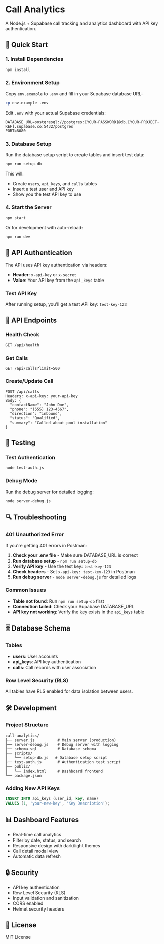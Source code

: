 # Call Analytics

A Node.js + Supabase call tracking and analytics dashboard with API key authentication.

## 🚀 Quick Start

### 1. Install Dependencies
```bash
npm install
```

### 2. Environment Setup
Copy `env.example` to `.env` and fill in your Supabase database URL:
```bash
cp env.example .env
```

Edit `.env` with your actual Supabase credentials:
```env
DATABASE_URL=postgresql://postgres:[YOUR-PASSWORD]@db.[YOUR-PROJECT-REF].supabase.co:5432/postgres
PORT=8080
```

### 3. Database Setup
Run the database setup script to create tables and insert test data:
```bash
npm run setup-db
```

This will:
- Create `users`, `api_keys`, and `calls` tables
- Insert a test user and API key
- Show you the test API key to use

### 4. Start the Server
```bash
npm start
```

Or for development with auto-reload:
```bash
npm run dev
```

## 🔑 API Authentication

The API uses API key authentication via headers:

- **Header**: `x-api-key` or `x-secret`
- **Value**: Your API key from the `api_keys` table

### Test API Key
After running setup, you'll get a test API key: `test-key-123`

## 📡 API Endpoints

### Health Check
```
GET /api/health
```

### Get Calls
```
GET /api/calls?limit=500
```

### Create/Update Call
```
POST /api/calls
Headers: x-api-key: your-api-key
Body: {
  "contactName": "John Doe",
  "phone": "(555) 123-4567",
  "direction": "inbound",
  "status": "Qualified",
  "summary": "Called about pool installation"
}
```

## 🧪 Testing

### Test Authentication
```bash
node test-auth.js
```

### Debug Mode
Run the debug server for detailed logging:
```bash
node server-debug.js
```

## 🔍 Troubleshooting

### 401 Unauthorized Error

If you're getting 401 errors in Postman:

1. **Check your .env file** - Make sure DATABASE_URL is correct
2. **Run database setup** - `npm run setup-db`
3. **Verify API key** - Use the test key: `test-key-123`
4. **Check headers** - Set `x-api-key: test-key-123` in Postman
5. **Run debug server** - `node server-debug.js` for detailed logs

### Common Issues

- **Table not found**: Run `npm run setup-db` first
- **Connection failed**: Check your Supabase DATABASE_URL
- **API key not working**: Verify the key exists in the `api_keys` table

## 🗄️ Database Schema

### Tables

- **users**: User accounts
- **api_keys**: API key authentication
- **calls**: Call records with user association

### Row Level Security (RLS)
All tables have RLS enabled for data isolation between users.

## 🛠️ Development

### Project Structure
```
call-analytics/
├── server.js          # Main server (production)
├── server-debug.js    # Debug server with logging
├── schema.sql         # Database schema
├── scripts/
│   └── setup-db.js   # Database setup script
├── test-auth.js       # Authentication test script
├── public/
│   └── index.html     # Dashboard frontend
└── package.json
```

### Adding New API Keys
```sql
INSERT INTO api_keys (user_id, key, name) 
VALUES (1, 'your-new-key', 'Key Description');
```

## 📊 Dashboard Features

- Real-time call analytics
- Filter by date, status, and search
- Responsive design with dark/light themes
- Call detail modal view
- Automatic data refresh

## 🔒 Security

- API key authentication
- Row Level Security (RLS)
- Input validation and sanitization
- CORS enabled
- Helmet security headers

## 📝 License

MIT License 